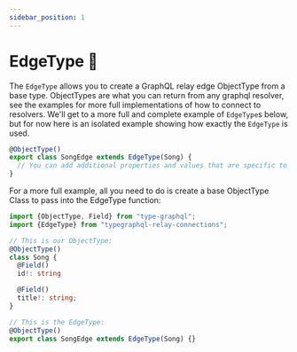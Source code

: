 ```yaml
---
sidebar_position: 1
---
```


# EdgeType 🧀

The `EdgeType` allows you to create a GraphQL relay edge ObjectType from a base type. ObjectTypes are what you can return from any graphql resolver, see the examples for more full implementations of how to connect to resolvers. We'll get to a more full and complete example of `EdgeType`s below, but for now here is an isolated example showing how exactly the `EdgeType` is used.

```ts
@ObjectType()
export class SongEdge extends EdgeType(Song) {
  // You can add additional properties and values that are specific to your specific EdgeType here...
}
```

For a more full example, all you need to do is create a base ObjectType Class to pass into the EdgeType function:

```ts
import {ObjectType, Field} from "type-graphql";
import {EdgeType} from "typegraphql-relay-connections";

// This is our ObjectType:
@ObjectType()
class Song {
  @Field()
  id!: string

  @Field()
  title!: string;
}

// This is the EdgeType:
@ObjectType()
export class SongEdge extends EdgeType(Song) {}
```
